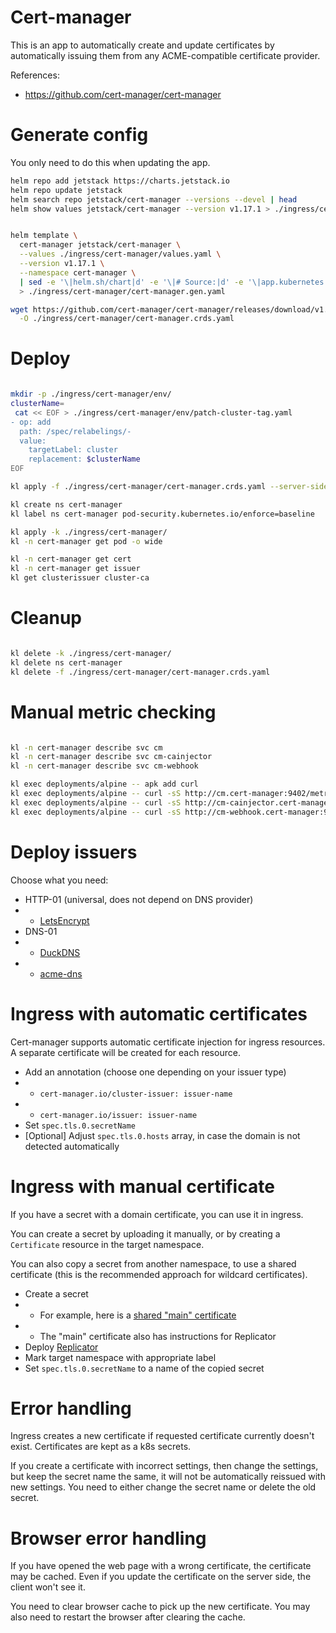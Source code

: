 
# Cert-manager

This is an app to automatically create and update certificates
by automatically issuing them from any ACME-compatible certificate provider.

References:
- https://github.com/cert-manager/cert-manager

# Generate config

You only need to do this when updating the app.

```bash
helm repo add jetstack https://charts.jetstack.io
helm repo update jetstack
helm search repo jetstack/cert-manager --versions --devel | head
helm show values jetstack/cert-manager --version v1.17.1 > ./ingress/cert-manager/default-values.yaml
```

```bash

helm template \
  cert-manager jetstack/cert-manager \
  --values ./ingress/cert-manager/values.yaml \
  --version v1.17.1 \
  --namespace cert-manager \
  | sed -e '\|helm.sh/chart|d' -e '\|# Source:|d' -e '\|app.kubernetes.io/managed-by: Helm|d' -e '\|app.kubernetes.io/version|d' \
  > ./ingress/cert-manager/cert-manager.gen.yaml

wget https://github.com/cert-manager/cert-manager/releases/download/v1.17.1/cert-manager.crds.yaml \
  -O ./ingress/cert-manager/cert-manager.crds.yaml

```

# Deploy

```bash

mkdir -p ./ingress/cert-manager/env/
clusterName=
 cat << EOF > ./ingress/cert-manager/env/patch-cluster-tag.yaml
- op: add
  path: /spec/relabelings/-
  value:
    targetLabel: cluster
    replacement: $clusterName
EOF

kl apply -f ./ingress/cert-manager/cert-manager.crds.yaml --server-side

kl create ns cert-manager
kl label ns cert-manager pod-security.kubernetes.io/enforce=baseline

kl apply -k ./ingress/cert-manager/
kl -n cert-manager get pod -o wide

kl -n cert-manager get cert
kl -n cert-manager get issuer
kl get clusterissuer cluster-ca

```

# Cleanup

```bash

kl delete -k ./ingress/cert-manager/
kl delete ns cert-manager
kl delete -f ./ingress/cert-manager/cert-manager.crds.yaml

```

# Manual metric checking

```bash

kl -n cert-manager describe svc cm
kl -n cert-manager describe svc cm-cainjector
kl -n cert-manager describe svc cm-webhook

kl exec deployments/alpine -- apk add curl
kl exec deployments/alpine -- curl -sS http://cm.cert-manager:9402/metrics > ./cm.log
kl exec deployments/alpine -- curl -sS http://cm-cainjector.cert-manager:9402/metrics > ./cm-cainjector.log
kl exec deployments/alpine -- curl -sS http://cm-webhook.cert-manager:9402/metrics > ./cm-webhook.log

```

# Deploy issuers

Choose what you need:

- HTTP-01 (universal, does not depend on DNS provider)
- - [LetsEncrypt](./letsencrypt/readme.md)
- DNS-01
- - [DuckDNS](./duckdns/readme.md)
- - [acme-dns](./acme-dns/readme.md)

# Ingress with automatic certificates

Cert-manager supports automatic certificate injection for ingress resources.
A separate certificate will be created for each resource.

- Add an annotation (choose one depending on your issuer type)
- - `cert-manager.io/cluster-issuer: issuer-name`
- - `cert-manager.io/issuer: issuer-name`
- Set `spec.tls.0.secretName`
- [Optional] Adjust `spec.tls.0.hosts` array, in case the domain is not detected automatically

# Ingress with manual certificate

If you have a secret with a domain certificate, you can use it in ingress.

You can create a secret by uploading it manually,
or by creating a `Certificate` resource in the target namespace.

You can also copy a secret from another namespace, to use a shared certificate
(this is the recommended approach for wildcard certificates).

- Create a secret
- - For example, here is a [shared "main" certificate](../manual-certificates/readme.md)
- - The "main" certificate also has instructions for Replicator
- Deploy [Replicator](../replicator/readme.md)
- Mark target namespace with appropriate label
- Set `spec.tls.0.secretName` to a name of the copied secret

# Error handling

Ingress creates a new certificate if requested certificate currently doesn't exist.
Certificates are kept as a k8s secrets.

If you create a certificate with incorrect settings,
then change the settings, but keep the secret name the same,
it will not be automatically reissued with new settings.
You need to either change the secret name or delete the old secret.

# Browser error handling

If you have opened the web page with a wrong certificate, the certificate may be cached.
Even if you update the certificate on the server side, the client won't see it.

You need to clear browser cache to pick up the new certificate.
You may also need to restart the browser after clearing the cache.
